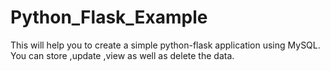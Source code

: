 # Python_Flask_Example
This will help you to create a simple python-flask application using MySQL. You can store ,update ,view as well as delete the data.
